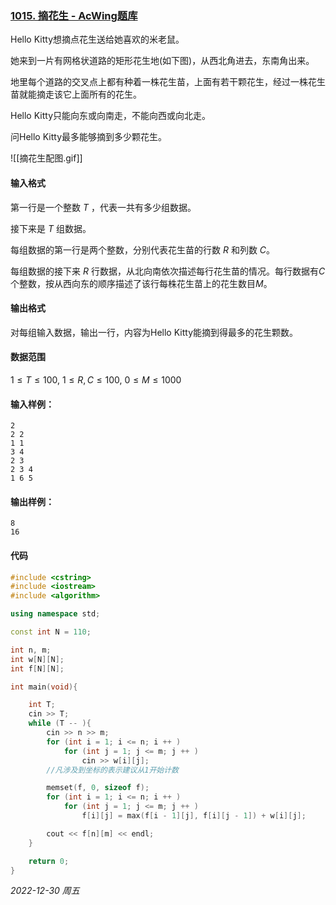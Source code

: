 ### [1015. 摘花生 - AcWing题库](https://www.acwing.com/problem/content/1017/)

Hello Kitty想摘点花生送给她喜欢的米老鼠。

她来到一片有网格状道路的矩形花生地(如下图)，从西北角进去，东南角出来。

地里每个道路的交叉点上都有种着一株花生苗，上面有若干颗花生，经过一株花生苗就能摘走该它上面所有的花生。

Hello Kitty只能向东或向南走，不能向西或向北走。

问Hello Kitty最多能够摘到多少颗花生。

![[摘花生配图.gif]]

#### 输入格式

第一行是一个整数 $T$ ，代表一共有多少组数据。

接下来是 $T$ 组数据。

每组数据的第一行是两个整数，分别代表花生苗的行数 $R$ 和列数 $C$。

每组数据的接下来 $R$ 行数据，从北向南依次描述每行花生苗的情况。每行数据有$C$个整数，按从西向东的顺序描述了该行每株花生苗上的花生数目$M$。

#### 输出格式

对每组输入数据，输出一行，内容为Hello Kitty能摘到得最多的花生颗数。

#### 数据范围

$1  \leq  T \leq 100,$
$1 \leq R,C \leq 100,$
$0 \leq M \leq 1000$

#### 输入样例：

```
2
2 2
1 1
3 4
2 3
2 3 4
1 6 5
```

#### 输出样例：

```
8
16
```

#### 代码

```cpp
#include <cstring>
#include <iostream>
#include <algorithm>

using namespace std;

const int N = 110;

int n, m;
int w[N][N];
int f[N][N];

int main(void){

    int T;
    cin >> T;
    while (T -- ){
        cin >> n >> m;
        for (int i = 1; i <= n; i ++ )
            for (int j = 1; j <= m; j ++ )
                cin >> w[i][j];
        //凡涉及到坐标的表示建议从1开始计数

        memset(f, 0, sizeof f);
        for (int i = 1; i <= n; i ++ )
            for (int j = 1; j <= m; j ++ )
                f[i][j] = max(f[i - 1][j], f[i][j - 1]) + w[i][j];

        cout << f[n][m] << endl;
    }

    return 0;
}
```


*2022-12-30 周五*